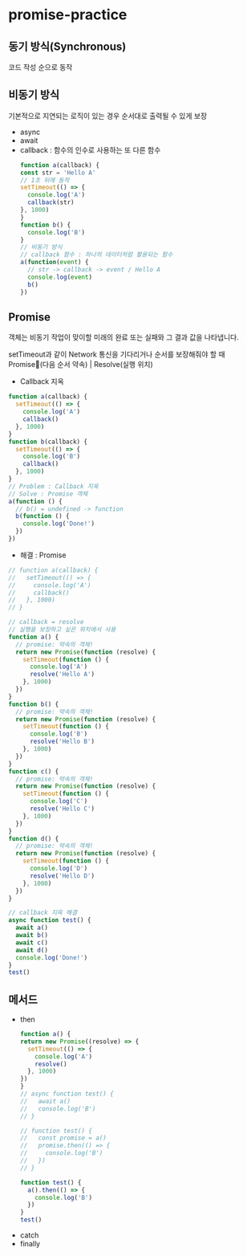 # promise-practice

## 동기 방식(Synchronous)

코드 작성 순으로 동작

## 비동기 방식

기본적으로 지연되는 로직이 있는 경우 순서대로 출력될 수 있게 보장

- async
- await
- callback : 함수의 인수로 사용하는 또 다른 함수
  ```js
  function a(callback) {
  const str = 'Hello A'
  // 1초 뒤에 동작
  setTimeout(() => {
    console.log('A')
    callback(str)
  }, 1000)
  }
  function b() {
    console.log('B')
  }
  // 비동기 방식
  // callback 함수 : 하나의 데이터처럼 활용되는 함수
  a(function(event) {
    // str -> callback -> event / Hello A
    console.log(event)
    b()
  })
  ```
  
## Promise

객체는 비동기 작업이 맞이할 미래의 완료 또는 실패와 그 결과 값을 나타냅니다.  

setTimeout과 같이 Network 통신을 기다리거나 순서를 보장해줘야 할 때   
Promise(다음 순서 약속) | Resolve(실행 위치)

- Callback 지옥 
```js
function a(callback) {
  setTimeout(() => {
    console.log('A')
    callback()
  }, 1000)
}
function b(callback) {
  setTimeout(() => {
    console.log('B')
    callback()
  }, 1000)
}
// Problem : Callback 지옥
// Solve : Promise 객체
a(function () {
  // b() = undefined -> function
  b(function () {
    console.log('Done!')
  }) 
})
```

- 해결 : Promise
```js
// function a(callback) {
//   setTimeout(() => {
//     console.log('A')
//     callback()
//   }, 1000)
// }

// callback = resolve
// 실행을 보장하고 싶은 위치에서 사용
function a() {
  // promise: 약속의 객체!
  return new Promise(function (resolve) {
    setTimeout(function () {
      console.log('A')
      resolve('Hello A')
    }, 1000)
  })
}
function b() {
  // promise: 약속의 객체!
  return new Promise(function (resolve) {
    setTimeout(function () {
      console.log('B')
      resolve('Hello B')
    }, 1000)
  })
}
function c() {
  // promise: 약속의 객체!
  return new Promise(function (resolve) {
    setTimeout(function () {
      console.log('C')
      resolve('Hello C')
    }, 1000)
  })
}
function d() {
  // promise: 약속의 객체!
  return new Promise(function (resolve) {
    setTimeout(function () {
      console.log('D')
      resolve('Hello D')
    }, 1000)
  })
}

// callback 지옥 해결
async function test() {
  await a()
  await b()
  await c()
  await d()
  console.log('Done!')
}
test()
```

## 메서드

- then
  ```js
  function a() {
  return new Promise((resolve) => {
    setTimeout(() => {
      console.log('A')
      resolve()
    }, 1000)
  })
  }
  // async function test() {
  //   await a()
  //   console.log('B')
  // }
  
  // function test() {
  //   const promise = a()
  //   promise.then(() => {
  //     console.log('B')
  //   })
  // }
  
  function test() {
    a().then(() => {
      console.log('B')
    })
  }
  test()
  ```
- catch
- finally
